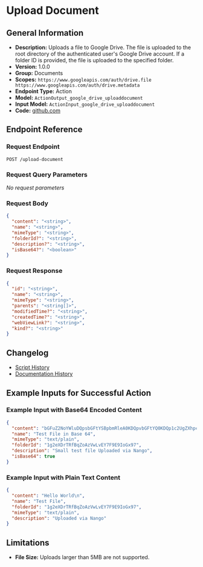 <!-- BEGIN GENERATED CONTENT -->
# Upload Document

## General Information

- **Description:** Uploads a file to Google Drive. The file is uploaded to the root directory
of the authenticated user's Google Drive account. If a folder ID is provided,
the file is uploaded to the specified folder.
- **Version:** 1.0.0
- **Group:** Documents
- **Scopes:** `https://www.googleapis.com/auth/drive.file https://www.googleapis.com/auth/drive.metadata`
- **Endpoint Type:** Action
- **Model:** `ActionOutput_google_drive_uploaddocument`
- **Input Model:** `ActionInput_google_drive_uploaddocument`
- **Code:** [github.com](https://github.com/NangoHQ/integration-templates/tree/main/integrations/google-drive/actions/upload-document.ts)


## Endpoint Reference

### Request Endpoint

`POST /upload-document`

### Request Query Parameters

_No request parameters_

### Request Body

```json
{
  "content": "<string>",
  "name": "<string>",
  "mimeType": "<string>",
  "folderId?": "<string>",
  "description?": "<string>",
  "isBase64?": "<boolean>"
}
```

### Request Response

```json
{
  "id": "<string>",
  "name": "<string>",
  "mimeType": "<string>",
  "parents": "<string[]>",
  "modifiedTime?": "<string>",
  "createdTime?": "<string>",
  "webViewLink?": "<string>",
  "kind?": "<string>"
}
```

## Changelog

- [Script History](https://github.com/NangoHQ/integration-templates/commits/main/integrations/google-drive/actions/upload-document.ts)
- [Documentation History](https://github.com/NangoHQ/integration-templates/commits/main/integrations/google-drive/actions/upload-document.md)

<!-- END  GENERATED CONTENT -->
## Example Inputs for Successful Action

### Example Input with Base64 Encoded Content

```json
{
  "content": "bGFuZ2NoYWluDQpsbGFtYSBpbmRleA0KDQpvbGFtYQ0KDQp1c2UgZXhpc3RpbmcgdG9vbA0K",
  "name": "Test File in Base 64",
  "mimeType": "text/plain",
  "folderId": "1g2eXDrTRfBqZoAzVwLvEY7F9E9IoGx97",
  "description": "Small test file Uploaded via Nango",
  "isBase64": true
}
```

### Example Input with Plain Text Content

```json
{
  "content": "Hello World\n",
  "name": "Test File",
  "folderId": "1g2eXDrTRfBqZoAzVwLvEY7F9E9IoGx97",
  "mimeType": "text/plain",
  "description": "Uploaded via Nango"
}
```
## Limitations

- **File Size:** Uploads larger than 5MB are not supported.
